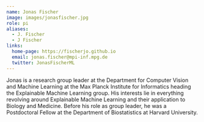 ```yaml
---
name: Jonas Fischer
image: images/jonasfischer.jpg
role: pi
aliases:
  - J. Fischer
  - J Fischer
links:
  home-page: https://fischerjo.github.io
  email: jonas.fischer@mpi-inf.mpg.de
  twitter: JonasFischerML
---
```


Jonas is a research group leader at the Department for Computer Vision and Machine Learning at the Max Planck Institute for Informatics
heading the Explainable Machine Learning group. His interests lie in everything revolving around Explainable Machine Learning and their
application to Biology and Medicine. Before his role as group leader, he was a Postdoctoral Fellow at the Department of Biostatistics at Harvard University.
